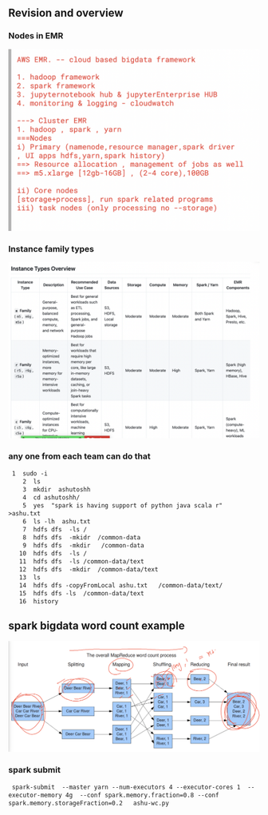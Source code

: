 ## Revision and overview 

### Nodes in EMR

<img src="nodes1.png">

### Instance family types 

<img src="type1.png">

### any one from each team can do that 

```
 1  sudo -i
    2  ls
    3  mkdir  ashutoshh
    4  cd ashutoshh/
    5  yes  "spark is having support of python java scala r"  >ashu.txt
    6  ls -lh  ashu.txt 
    7  hdfs dfs  -ls /
    8  hdfs dfs  -mkidr  /common-data
    9  hdfs dfs  -mkdir   /common-data
   10  hdfs dfs  -ls /
   11  hdfs dfs  -ls /common-data/text
   12  hdfs dfs  -mkdir  /common-data/text
   13  ls
   14  hdfs dfs -copyFromLocal ashu.txt   /common-data/text/
   15  hdfs dfs -ls  /common-data/text
   16  history 

```
## spark bigdata word count example 

<img src="wc1.png">

### spark submit 

```
 spark-submit  --master yarn --num-executors 4 --executor-cores 1  --executor-memory 4g  --conf spark.memory.fraction=0.8 --conf spark.memory.storageFraction=0.2   ashu-wc.py  

```
